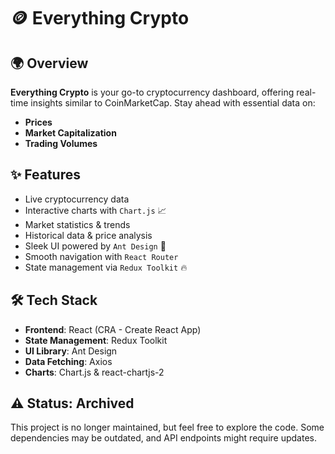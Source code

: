 # 🪙 Everything Crypto

## 🌍 Overview
**Everything Crypto** is your go-to cryptocurrency dashboard, offering real-time insights similar to CoinMarketCap. Stay ahead with essential data on:

- **Prices**  
- **Market Capitalization**  
- **Trading Volumes**  

## ✨ Features
- Live cryptocurrency data  
- Interactive charts with `Chart.js` 📈  
- Market statistics & trends  
- Historical data & price analysis  
- Sleek UI powered by `Ant Design` 🎨  
- Smooth navigation with `React Router`  
- State management via `Redux Toolkit` 🔥

## 🛠️ Tech Stack
- **Frontend**: React (CRA - Create React App)  
- **State Management**: Redux Toolkit  
- **UI Library**: Ant Design  
- **Data Fetching**: Axios  
- **Charts**: Chart.js & react-chartjs-2  

## ⚠️ Status: Archived  
This project is no longer maintained, but feel free to explore the code. Some dependencies may be outdated, and API endpoints might require updates.

